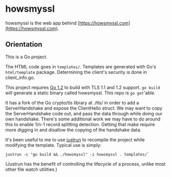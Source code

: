 howsmyssl
=========

howsmyssl is the web app behind [https://howsmyssl.com](https://howsmyssl.com).

Orientation
--------
This is a Go project.

The HTML code goes in `templates/`. Templates are generated with Go's
`html/template` package. Determining the client's security is done in
client_info.go.

This project requires [Go 1.2][go1.2] to build with TLS 1.1 and 1.2
support. `go build` will generate a static binary called howsmyssl. This repo
is `go get`'able.

It has a fork of the Go crypto/tls library at ./tls/ in order to add a
ServerHandshake and expose the ClientHello struct. We may want to copy
the ServerHandshake code out, and pass the data through while doing
our own handshake. There's some additional work we may have to do
around this to enable 1/n-1 record splitting detection. Getting that
make require more digging in and disallow the copying of the handshake
data.

It's been useful to me to use [justrun][justrun] to recompile the project
while modifying the template. Typical use is simply:

    justrun -c "go build && ./howsmyssl" -i howsmyssl . templates/`

(Justrun has the benefit of controlling the lifecycle of a process, unlike
most other file watch utilities.)

[go1.2]: http://golang.org/doc/go1.2
[justrun]: https://github.com/jmhodges/justrun
